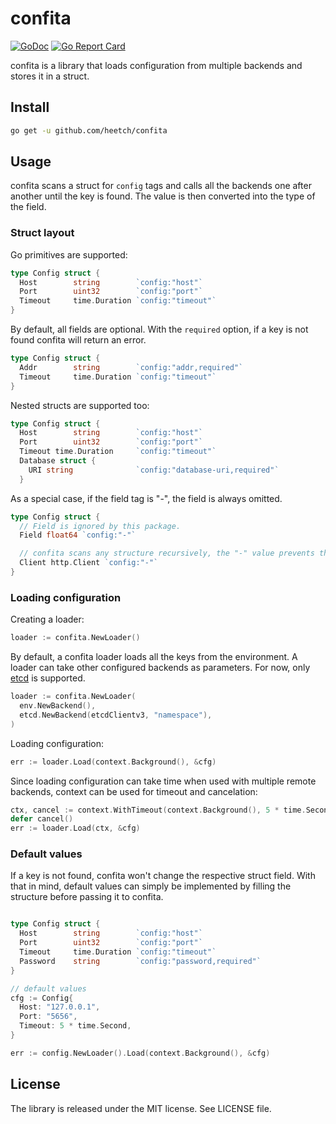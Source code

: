 # confita

[![GoDoc](https://godoc.org/github.com/heetch/confita?status.svg)](https://godoc.org/github.com/heetch/confita)
[![Go Report Card](https://goreportcard.com/badge/github.com/heetch/confita)](https://goreportcard.com/report/github.com/heetch/confita)

confita is a library that loads configuration from multiple backends and stores it in a struct.

## Install

```sh
go get -u github.com/heetch/confita
```

## Usage

confita scans a struct for `config` tags and calls all the backends one after another until the key is found.
The value is then converted into the type of the field.

### Struct layout

Go primitives are supported:

```go
type Config struct {
  Host        string        `config:"host"`
  Port        uint32        `config:"port"`
  Timeout     time.Duration `config:"timeout"`
}
```

By default, all fields are optional. With the `required` option, if a key is not found confita will return an error.

```go
type Config struct {
  Addr        string        `config:"addr,required"`
  Timeout     time.Duration `config:"timeout"`
}
```

Nested structs are supported too:

```go
type Config struct {
  Host        string        `config:"host"`
  Port        uint32        `config:"port"`
  Timeout time.Duration     `config:"timeout"`
  Database struct {
    URI string              `config:"database-uri,required"`
  }
```

As a special case, if the field tag is "-", the field is always omitted.

```go
type Config struct {
  // Field is ignored by this package.
  Field float64 `config:"-"`

  // confita scans any structure recursively, the "-" value prevents that.
  Client http.Client `config:"-"`
}
```

### Loading configuration

Creating a loader:

```go
loader := confita.NewLoader()
```

By default, a confita loader loads all the keys from the environment.
A loader can take other configured backends as parameters. For now, only [etcd](https://github.com/coreos/etcd) is supported.

```go
loader := confita.NewLoader(
  env.NewBackend(),
  etcd.NewBackend(etcdClientv3, "namespace"),
)
```

Loading configuration:

```go
err := loader.Load(context.Background(), &cfg)
```

Since loading configuration can take time when used with multiple remote backends, context can be used for timeout and cancelation:

```go
ctx, cancel := context.WithTimeout(context.Background(), 5 * time.Second)
defer cancel()
err := loader.Load(ctx, &cfg)
```

### Default values

If a key is not found, confita won't change the respective struct field. With that in mind, default values can simply be implemented by filling the structure before passing it to confita.

```go

type Config struct {
  Host        string        `config:"host"`
  Port        uint32        `config:"port"`
  Timeout     time.Duration `config:"timeout"`
  Password    string        `config:"password,required"`
}

// default values
cfg := Config{
  Host: "127.0.0.1",
  Port: "5656",
  Timeout: 5 * time.Second,
}

err := config.NewLoader().Load(context.Background(), &cfg)
```

## License

The library is released under the MIT license. See LICENSE file.
